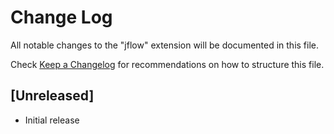 # Change Log

All notable changes to the "jflow" extension will be documented in this file.

Check [Keep a Changelog](http://keepachangelog.com/) for recommendations on how to structure this file.

## [Unreleased]

- Initial release